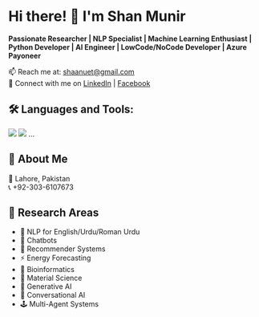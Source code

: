 # Hi there! 👋 I'm Shan Munir

**Passionate Researcher | NLP Specialist | Machine Learning Enthusiast | Python Developer | AI Engineer | LowCode/NoCode Developer | Azure Payoneer**

📫 Reach me at: [shaanuet@gmail.com](mailto:shaanuet@gmail.com)  
🔗 Connect with me on [LinkedIn](https://linkedin.com/](https://www.linkedin.com/in/shan-munir-b13a4380/)) | [Facebook]([https://facebook.com/](https://www.facebook.com/shan.munir.37))

## 🛠️ Languages and Tools:
<img src="https://img.shields.io/badge/Python-3776AB?style=for-the-badge&logo=python&logoColor=white"/>
<img src="https://img.shields.io/badge/Django-092E20?style=for-the-badge&logo=django&logoColor=white"/>
...

## 📌 About Me
📍 Lahore, Pakistan  
📞 +92-303-6107673  

## 🔬 Research Areas
- 🧠 NLP for English/Urdu/Roman Urdu  
- 🤖 Chatbots  
- 🎯 Recommender Systems  
- ⚡ Energy Forecasting  
- 🧬 Bioinformatics  
- 🧪 Material Science  
- 🧠 Generative AI  
- 💬 Conversational AI  
- 🕹️ Multi-Agent Systems  


